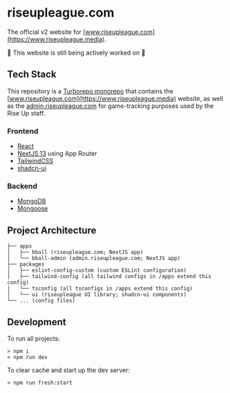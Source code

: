 # riseupleague.com

The official v2 website for [www.riseupleague.com](https://www.riseupleague.media).

🚧 This website is still being actively worked on 🚧

## Tech Stack

This repository is a [Turborepo monorepo](https://turbo.build/repo/docs) that contains the [www.riseupleague.com](https://www.riseupleague.media) website, as well as the [admin.riseupleague.com](https://admin.riseupleague.com) for game-tracking purposes used by the Rise Up staff.

### Frontend

- [React](https://react.dev)
- [NextJS 13](https://nextjs.org/) using App Router
- [TailwindCSS](https://tailwindcss.com/)
- [shadcn-ui](https://ui.shadcn.com/)

### Backend

- [MongoDB](https://www.mongodb.com/)
- [Mongoose](https://mongoosejs.com/)

## Project Architecture

```
├── apps
│   ├── bball (riseupleague.com; NextJS app)
│   └── bball-admin (admin.riseupleague.com; NextJS app)
├── packages
│   ├── eslint-config-custom (custom ESLint configuration)
│   ├── tailwind-config (all tailwind configs in /apps extend this config)
│   └── tsconfig (all tsconfigs in /apps extend this config)
│   └── ui (riseupleague UI library; shadcn-ui components)
└── ... (config files)
```

## Development

To run all projects:

```
> npm i
> npm run dev
```

To clear cache and start up the dev server:

```
> npm run fresh:start
```
